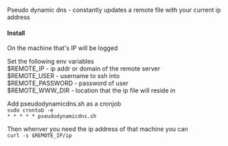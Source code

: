 Pseudo dynamic dns - constantly updates a remote file with your current ip address
   
#### Install    
On the machine that's IP will be logged    

Set the following env variables   
$REMOTE_IP  - ip addr or domain of the remote server     
$REMOTE_USER - username to ssh into     
$REMOTE_PASSWORD - password of user    
$REMOTE_WWW_DIR - location that the ip file will reside in   

Add pseudodynamicdns.sh as a cronjob   
` sudo crontab -e `    
` * * * * * pseudodynamicdns.sh `    

Then whenver you need the ip address of that machine you can    
`curl -s $REMOTE_IP/ip`
